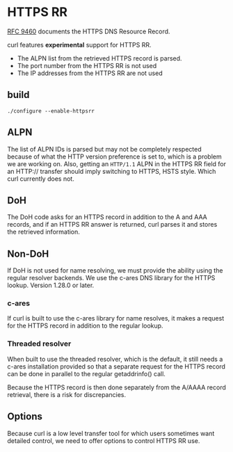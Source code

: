 <!--
Copyright (C) Daniel Stenberg, <daniel@haxx.se>, et al.

SPDX-License-Identifier: curl
-->

# HTTPS RR

[RFC 9460](https://www.rfc-editor.org/rfc/rfc9460.html) documents the HTTPS
DNS Resource Record.

curl features **experimental** support for HTTPS RR.

- The ALPN list from the retrieved HTTPS record is parsed.
- The port number from the HTTPS RR is not used
- The IP addresses from the HTTPS RR are not used

## build

    ./configure --enable-httpsrr

## ALPN

The list of ALPN IDs is parsed but may not be completely respected because of
what the HTTP version preference is set to, which is a problem we are working
on. Also, getting an `HTTP/1.1` ALPN in the HTTPS RR field for an HTTP://
transfer should imply switching to HTTPS, HSTS style. Which curl currently
does not.

## DoH

The DoH code asks for an HTTPS record in addition to the A and AAA records,
and if an HTTPS RR answer is returned, curl parses it and stores the retrieved
information.

## Non-DoH

If DoH is not used for name resolving, we must provide the ability using the
regular resolver backends. We use the c-ares DNS library for the HTTPS lookup.
Version 1.28.0 or later.

### c-ares

If curl is built to use the c-ares library for name resolves, it makes a
request for the HTTPS record in addition to the regular lookup.

### Threaded resolver

When built to use the threaded resolver, which is the default, it still needs
a c-ares installation provided so that a separate request for the HTTPS record
can be done in parallel to the regular getaddrinfo() call.

Because the HTTPS record is then done separately from the A/AAAA record
retrieval, there is a risk for discrepancies.

## Options

Because curl is a low level transfer tool for which users sometimes want
detailed control, we need to offer options to control HTTPS RR use.
